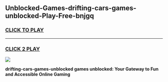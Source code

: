 
## Unblocked-Games-drifting-cars-games-unblocked-Play-Free-bnjgq
<h3>
<a href="https://premium76.site?title=drifting-cars-games-unblocked&ref=12A">CLICK TO PLAY</a></h3>
<hr>

<h3>
<a href="https://premium76.site?title=drifting-cars-games-unblocked&ref=12A">CLICK 2 PLAY</a>
  
</h3>

<a href="https://premium76.site?title=drifting-cars-games-unblocked&ref=12A"><img src="https://clearcache.store/games.png"></a>


**drifting-cars-games-unblocked games unblocked: Your Gateway to Fun and Accessible Online Gaming**
